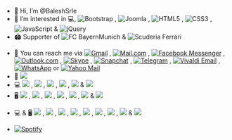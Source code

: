 - 👋 Hi, I’m @BaleshSrle
- 👀 I’m interested in 💻, ![Bootstrap](https://img.shields.io/badge/Bootstrap-7952b3?logo=bootstrap&logoColor=white&labelColor=555555) , ![Joomla](https://img.shields.io/badge/Joomla-5091cd?logo=joomla&logoColor=white&labelColor=555555) , ![HTML5](https://img.shields.io/badge/HTML5-e34f26?logo=html5&logoColor=white&labelColor=555555) , ![CSS3](https://img.shields.io/badge/CSS3-1572b6?logo=css3&logoColor=white&labelColor=555555) , ![JavaScript](https://img.shields.io/badge/JavaScript-f7df1e?logo=javascript&logoColor=white&labelColor=555555) & ![jQuery](https://img.shields.io/badge/jQuery-0769ad?logo=jquery&logoColor=white&labelColor=555555)
- :stadium: Supporter of ![FC BayernMunich](https://badges.aleen42.com/src/bayern_munchen.svg) & ![Scuderia Ferrari](https://badges.aleen42.com/src/ferrari.svg)
<!-- - :briefcase: I'm currently working as Quality Assurance Manual Tester for one IT company from Banja Luka -->
- :e-mail: You can reach me via [![Gmail](https://img.shields.io/badge/Gmail-ea4335?&logo=gmail&logoColor=white&labelColor=555555)](mailto:srdjan.b269&#64;gmail.com,srle.balesh.qatester&#64;gmail.com) , [![Mail.com](https://img.shields.io/badge/mail.com-004788?&logo=maildotcom&logoColor=white&labelColor=555555)](mailto:srdjan.baleshevich&#64;engineer.com) , [![Facebook Messenger](https://img.shields.io/badge/Messenger-00b2ff?&logo=messenger&logoColor=white&labelColor=555555)](https://m.me/srdjan.balesevic) , [![Outlook.com](https://img.shields.io/badge/Outlook-0078d4?&logo=microsoftoutlook&logoColor=white&labelColor=555555)](mailto:srdjan.balesevic&#64;hotmail.com) , [![Skype](https://img.shields.io/badge/Skype-00aff0?&logo=skype&logoColor=white&labelColor=555555)](skype:srdjan.baleshevich?call) , [![Snapchat](https://img.shields.io/badge/Snapchat-fffc00?&logo=snapchat&logoColor=white&labelColor=555555)](https://www.snapchat.com/add/baleshsrle?locale=sr-Latn-BA) , [![Telegram](https://img.shields.io/badge/Telegram-26a5e4?&logo=telegram&logoColor=white&labelColor=555555)](https://baleshsrle.t.me/) , [![Vivaldi Email](https://img.shields.io/badge/Vivaldi_Email-ef3939?&logo=vivaldi&logoColor=white&labelColor=555555)](mailto:baleshsrle&#64;vivaldi.net) , [![WhatsApp](https://img.shields.io/badge/WhatsApp-25d366?&logo=whatsapp&logoColor=white&labelColor=555555)](https://wa.me/38766340286) or [![Yahoo Mail](https://img.shields.io/badge/Yahoo_Mail-6001d2?&logo=yahoo&logoColor=white&labelColor=555555)](mailto:baleshsrle&#64;vivaldi.net)
- :car: ![](https://img.shields.io/badge/Golf_Typ19E_1.6_TD_CL_(1991)-151f5d?logo=volkswagen&logoColor=white&labelColor=555555)
- :computer: ![](https://img.shields.io/badge/Fujitsu-Lifebook_S751-ff0000?logo=fujitsu&logoColor=white&labelColor=555555) , ![](https://img.shields.io/badge/Intel-Core_i5_2nd-0071c5?logo=intel&logoColor=white&labelColor=555555) , ![](https://img.shields.io/badge/Samsung-8GB_DDR3_1333MHz_SODIMM-1428a0?logo=samsung&logoColor=white&labelColor=555555) , ![](https://img.shields.io/badge/Apacer-AS350_128GB_SSD-008c7d?labelColor=555555) , ![](https://img.shields.io/badge/Seagate-Momentus_ST9320423AS_320GB_SATA_HDD-6ebe49?logo=seagate&logoColor=white&labelColor=555555) & ![](https://img.shields.io/badge/Windows_10_Pro_64--bit_22H2-0078d6?logo=windows10&logoColor=white&labelColor=555555)
- :desktop_computer: ![](https://img.shields.io/badge/HP-Compaq_dc7100_SFF-0096d6?logo=hp&logoColor=white&labelColor=555555) , ![](https://img.shields.io/badge/Intel-Celeron_330-0071c5?logo=intel&logoColor=white&labelColor=555555) , ![](https://img.shields.io/badge/Transcend-4GB_DDR_133MHz-8f0014?labelColor=555555) , ![](https://img.shields.io/badge/Kingston-A400_120GB_SSD-000000?&logo=kingstontechnology&logoColor=white&labelColor=555555) , ![](https://img.shields.io/badge/Western_Digital-320GB_SATA_HDD-000000?&logo=westerndigital&logoColor=white&labelColor=555555) , ![](https://img.shields.io/badge/Genius-SP--HF160_Wooden_Stereo_Speakers-e7161a?labelColor=555555) & ![](https://img.shields.io/badge/Windows_7_Ultimate_32--bit_SP1-003399?&logo=windowsxp&logoColor=white&labelColor=555555)

* :computer: & :desktop_computer: ![](https://img.shields.io/badge/Fujitsu-B23T--6_LED-ff0000?logo=fujitsu&logoColor=white&labelColor=555555) , ![](https://img.shields.io/badge/MultiSync_LCD1570NX-1414a0?logo=nec&logoColor=white&labelColor=555555) , ![](https://img.shields.io/badge/Canyon-Foldable_Headphones_HP--2-e82726?labelColor=555555)<!-- , ![](https://img.shields.io/badge/Logitech-Wedcam_C210-00b8fc?logo=logitech&logoColor=white&labelColor=555555)--> , ![](https://img.shields.io/badge/Logitech-H540_USB_Computer_Headset-00b8fc?logo=logitech&logoColor=white&labelColor=555555) , ![](https://img.shields.io/badge/Gembird-4_port_USB2.0_Switching_Hub-df0024?labelColor=555555) , ![](https://img.shields.io/badge/Gembird-4--port_USB2.0_Hub_UHB--U2P4--04-df0024?labelColor=555555) , ![](https://img.shields.io/badge/Gembird-External_USB_DVD_drive-df0024?labelColor=555555) , ![](https://img.shields.io/badge/Gembird-External_USB_DVD_drive-df0024?labelColor=555555) & ![](https://img.shields.io/badge/hama-"Cortino"_Wireless_Keyboard/Mouse_set_QWERTZ_sr--Latn-f04137?labelColor=555555)

* [![Spotify](https://img.shields.io/badge/Spotify-1db954?style=for-the-badge&logo=spotify&logoColor=white)](https://open.spotify.com/playlist/4BrQZrWvXRTgXU2KP5ITYp?si=5d03048ffb8e4599)

<!---
BaleshSrle/BaleshSrle is a ✨ special ✨ repository because its `README.md` (this file) appears on your GitHub profile.
You can click the Preview link to take a look at your changes.
--->
<!--- - 🌱 I’m currently learning ...
- 💞️ I’m looking to collaborate on ... --->
